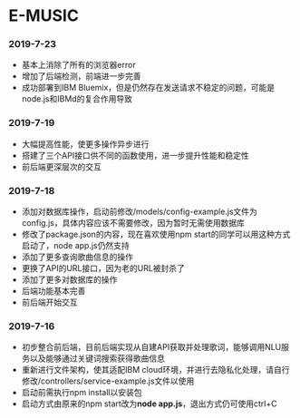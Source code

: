

# E-MUSIC

### 2019-7-23

- 基本上消除了所有的浏览器error
- 增加了后端检测，前端进一步完善
- 成功部署到IBM Bluemix，但是仍然存在发送请求不稳定的问题，可能是node.js和IBMd的复合作用导致

### 2019-7-19

- 大幅提高性能，使更多操作异步进行
- 搭建了三个API接口供不同的函数使用，进一步提升性能和稳定性
- 前后端更深层次的交互

### 2019-7-18

- 添加对数据库操作，启动前修改/models/config-example.js文件为config.js，具体内容应该不需要修改，因为暂时无需使用数据库
- 修改了package.json的内容，现在喜欢使用npm start的同学可以用这种方式启动了，node app.js仍然支持
- 添加了更多查询歌曲信息的操作
- 更换了API的URL接口，因为老的URL被封杀了
- 添加了更多对数据库的操作
- 后端功能基本完善
- 前后端开始交互

### 2019-7-16

+ 初步整合前后端，目前后端实现从自建API获取并处理歌词，能够调用NLU服务以及能够通过关键词搜索获得歌曲信息
+ 重新进行文件架构，使其适配IBM cloud环境，并进行去隐私化处理，请自行修改/controllers/service-example.js文件以使用
+ 启动前需执行npm install以安装包
+ 启动方式由原来的npm start改为**node app.js**，退出方式仍可使用ctrl+C